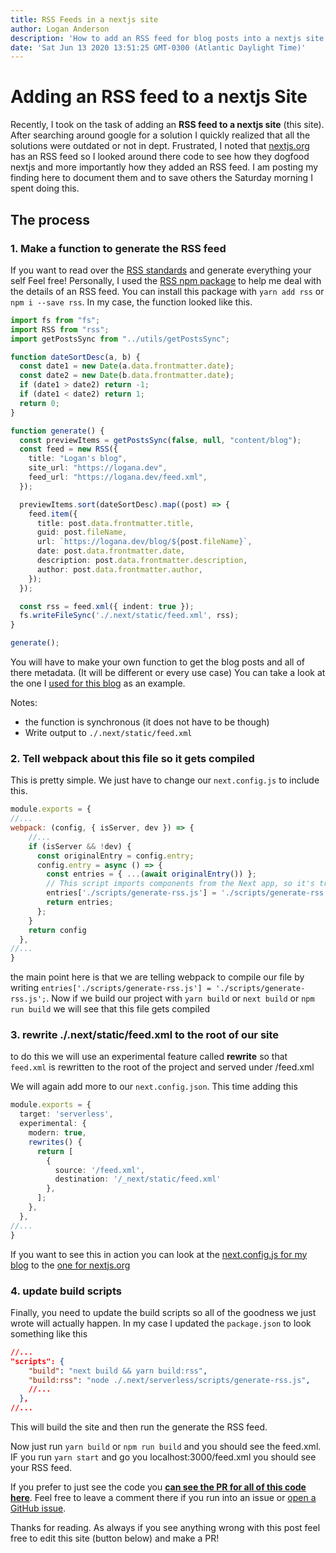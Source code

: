 ```yaml
---
title: RSS Feeds in a nextjs site
author: Logan Anderson
description: 'How to add an RSS feed for blog posts into a nextjs site. Simple and easy. '
date: 'Sat Jun 13 2020 13:51:25 GMT-0300 (Atlantic Daylight Time)'
---
```

# Adding an RSS feed to a nextjs Site

Recently, I took on the task of adding an **RSS feed to a nextjs site** (this site). After searching around google for a solution  I quickly realized that all the solutions were outdated or not in dept. Frustrated, I noted that [nextjs.org](https://logana.dev) has an RSS feed so I looked around there code to see how they dogfood nextjs and more importantly how they added an RSS feed.  I am posting my finding here to document them and to save others the Saturday morning I spent doing this.

## The process

### 1. Make a function to generate the RSS feed

If you want to read over the [RSS standards](https://en.wikipedia.org/wiki/RSS) and generate everything your self Feel free! Personally, I used the [RSS npm package](https://www.npmjs.com/package/rss) to help me deal with the details of an RSS feed. You can install this package with `yarn add rss` or `npm i --save rss`. In my case, the function looked like this.

```ts
import fs from "fs";
import RSS from "rss";
import getPostsSync from "../utils/getPostsSync";

function dateSortDesc(a, b) {
  const date1 = new Date(a.data.frontmatter.date);
  const date2 = new Date(b.data.frontmatter.date);
  if (date1 > date2) return -1;
  if (date1 < date2) return 1;
  return 0;
}

function generate() {
  const previewItems = getPostsSync(false, null, "content/blog");
  const feed = new RSS({
    title: "Logan's blog",
    site_url: "https://logana.dev",
    feed_url: "https://logana.dev/feed.xml",
  });

  previewItems.sort(dateSortDesc).map((post) => {
    feed.item({
      title: post.data.frontmatter.title,
      guid: post.fileName,
      url: `https://logana.dev/blog/${post.fileName}`,
      date: post.data.frontmatter.date,
      description: post.data.frontmatter.description,
      author: post.data.frontmatter.author,
    });
  });

  const rss = feed.xml({ indent: true });
  fs.writeFileSync('./.next/static/feed.xml', rss);
}

generate();
```

You will have to make your own function to get the blog posts and all of there metadata. (It will be different or every use case) You can take a look at the one I [used for this blog](https://github.com/logan-anderson/blog-nextjs-tina-tailwind/blob/master/utils/getPostsSync.ts) as an example.

Notes:

* the function is synchronous (it does not have to be though)
* Write output to `./.next/static/feed.xml`

### 2. Tell webpack about this file so it gets compiled

This is pretty simple. We just have to change our `next.config.js` to include this.

```js
module.exports = {
//...
webpack: (config, { isServer, dev }) => {
    //...
    if (isServer && !dev) {
      const originalEntry = config.entry;
      config.entry = async () => {
        const entries = { ...(await originalEntry()) };
        // This script imports components from the Next app, so it's transpiled to `.next/server/scripts/build-rss.js`
        entries['./scripts/generate-rss.js'] = './scripts/generate-rss.js';
        return entries;
      };
    }
    return config
  },
//...
}
```

the main point here is that we are telling webpack to compile our file by writing `entries['./scripts/generate-rss.js'] = './scripts/generate-rss.js';`. Now if we build our project with `yarn build` or `next build` or `npm run build` we will see that this file gets compiled

### 3. rewrite ./.next/static/feed.xml to the root of our site

to do this we will use an experimental feature called **rewrite** so that `feed.xml` is rewritten to the root of the project and served under <yourdomain>/feed.xml

We will again add more to our `next.config.json`. This time adding this

```ts
module.exports = {
  target: 'serverless',
  experimental: {
    modern: true,
    rewrites() {
      return [
        {
          source: '/feed.xml',
          destination: '/_next/static/feed.xml'
        },
      ];
    },
  },
//...
}
```

If you want to see this in action you can look at the [next.config.js for my blog](https://github.com/logan-anderson/blog-nextjs-tina-tailwind/blob/master/next.config.js) to the [one for nextjs.org](https://github.com/vercel/next-site/blob/master/next.config.js)

### 4. update build scripts

Finally, you need to update the build scripts so all of the goodness we just wrote will actually happen. In my case I updated the `package.json` to look something like this

```json
//...
"scripts": {
    "build": "next build && yarn build:rss",
    "build:rss": "node ./.next/serverless/scripts/generate-rss.js",
    //...
  },
//...
```

This will build the site and then run the generate the RSS feed.

Now just run `yarn build` or `npm run build` and you should see the feed.xml. IF you run `yarn start` and go you localhost:3000/feed.xml you should see your RSS feed.

If you prefer to just see the code you [**can see the PR for all of this code here**](https://github.com/logan-anderson/blog-nextjs-tina-tailwind/pull/3). Feel free to leave a comment there if you run into an issue or [open a GitHub issue](https://github.com/logan-anderson/blog-nextjs-tina-tailwind/issues/new).

Thanks for reading. As always if you see anything wrong with this post feel free to edit this site (button below) and make a PR!